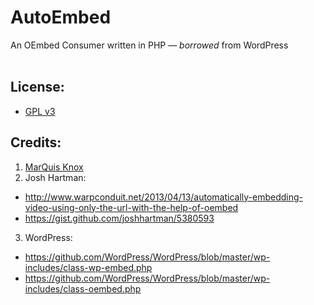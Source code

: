 AutoEmbed
======

An OEmbed Consumer written in PHP &mdash; <i>borrowed</i> from WordPress
<br><br>
## License: 
<ul>
    <li>
        <a href="http://www.gnu.org/licenses/gpl-3.0.txt" target="_blank">GPL v3</a>
    </li>
</ul>

## Credits: 
1. <a href="https://github.com/MarQuisKnox">MarQuis Knox</a></li>
2. Josh Hartman: 
* http://www.warpconduit.net/2013/04/13/automatically-embedding-video-using-only-the-url-with-the-help-of-oembed
* https://gist.github.com/joshhartman/5380593
3. WordPress:  
* https://github.com/WordPress/WordPress/blob/master/wp-includes/class-wp-embed.php
* https://github.com/WordPress/WordPress/blob/master/wp-includes/class-oembed.php
